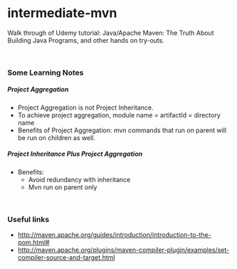 # intermediate-mvn
Walk through of Udemy tutorial: Java/Apache Maven: The Truth About Building Java Programs, and other hands on try-outs.


&nbsp;
### Some Learning Notes ###
##### Project Aggregation #####
* Project Aggregation is not Project Inheritance. 
* To achieve project aggregation, module name = artifactId =  directory name
* Benefits of Project Aggregation: mvn commands that run on parent will be run on children as well. 
&nbsp;

##### Project Inheritance Plus Project Aggregation #####
* Benefits: 
  * Avoid redundancy with inheritance
  * Mvn run on parent only


&nbsp;
&nbsp;
### Useful links ###
* http://maven.apache.org/guides/introduction/introduction-to-the-pom.html#
* http://maven.apache.org/plugins/maven-compiler-plugin/examples/set-compiler-source-and-target.html

